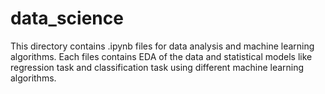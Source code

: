 # data_science
This directory contains .ipynb files for data analysis and machine learning algorithms. Each files contains EDA of the data and statistical models like regression task and classification task using different machine learning algorithms.
